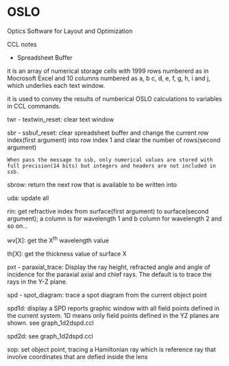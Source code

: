 # OSLO
Optics Software for Layout and Optimization


CCL notes

- Spreadsheet Buffer

it is an array of numerical storage cells with 1999 rows numbererd as in Mocrosoft Excel and 10 columns numbered as a, b c, d, e, f, g, h, i and j, which underlies each text window. 

it is used to convey the results of numberical OSLO calculations to variables in CCL commands.

twr - textwin_reset: clear text window

sbr - ssbuf_reset: clear spreadsheet buffer and change the current row index(first argument) into row index 1 and clear the number of rows(second argument)

```
When pass the message to ssb, only numerical values are stored with full precision(14 bits) but integers and headers are not included in ssb. 
```

sbrow: return the next row that is available to be written into  

uda: update all

rin: get refractive index from surface(first argument) to surface(second argument); a column is for wavelength 1 and b column for wavelength 2 and so on...

wv[X]: get the X<sup>th</sup> wavelength value

th[X]: get the thickness value of surface X

pxt - paraxial_trace: Display the ray height, refracted angle and angle of incidence for the paraxial axial and chief rays. The default is to trace the rays in the Y-Z plane.

spd - spot_diagram: trace a spot diagram from the current object point

spd1d: display a SPD reports graphic window with all field points defined in the current system. 1D means only field points defined in the YZ planes are shown. see graph_1d2dspd.ccl

spd2d: see graph_1d2dspd.ccl

sop: set object point, tracing a Hamiltonian ray which is reference ray that involve coordinates that are defied inside the lens
